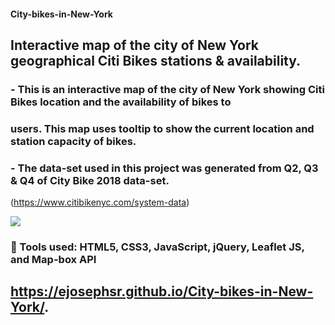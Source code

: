 #### City-bikes-in-New-York

## Interactive map of the city of New York geographical Citi Bikes stations &amp; availability.
### - This is an interactive map of the city of New York showing Citi Bikes location and the availability of bikes to
### users. This map uses tooltip to show the current location and station capacity of bikes.

### - The data-set used in this project was generated from Q2, Q3 &amp; Q4 of City Bike 2018 data-set.
(https://www.citibikenyc.com/system-data)


![](Image/city.png)


###  Tools used: HTML5, CSS3, JavaScript, jQuery, Leaflet JS, and Map-box API


 ## https://ejosephsr.github.io/City-bikes-in-New-York/.
